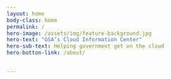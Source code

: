```yaml
---
layout: home
body-class: home
permalink: /
hero-image: /assets/img/feature-background.jpg
hero-text: "GSA’s Cloud Information Center"
hero-sub-text: Helping government get on the cloud
hero-button-link: /about/


---
```

